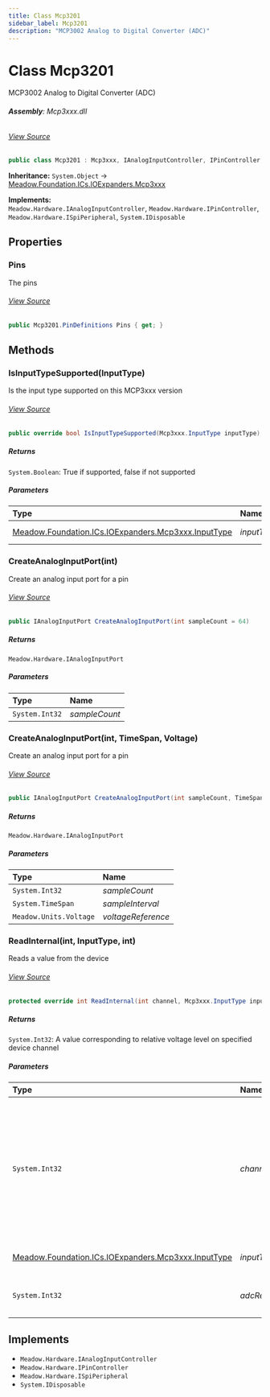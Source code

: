 ```yaml
---
title: Class Mcp3201
sidebar_label: Mcp3201
description: "MCP3002 Analog to Digital Converter (ADC)"
---
```

# Class Mcp3201
MCP3002 Analog to Digital Converter (ADC)

###### **Assembly**: Mcp3xxx.dll
###### [View Source](https://github.com/WildernessLabs/Meadow.Foundation.git/blob/develop/Source/Meadow.Foundation.Peripherals/ICs.ADCs.Mcp3xxx/Driver/Drivers/Mcp3201.cs#L11)
```csharp title="Declaration"
public class Mcp3201 : Mcp3xxx, IAnalogInputController, IPinController, ISpiPeripheral, IDisposable
```
**Inheritance:** `System.Object` -> [Meadow.Foundation.ICs.IOExpanders.Mcp3xxx](../Meadow.Foundation.ICs.IOExpanders/Mcp3xxx)

**Implements:**  
`Meadow.Hardware.IAnalogInputController`, `Meadow.Hardware.IPinController`, `Meadow.Hardware.ISpiPeripheral`, `System.IDisposable`

## Properties
### Pins
The pins
###### [View Source](https://github.com/WildernessLabs/Meadow.Foundation.git/blob/develop/Source/Meadow.Foundation.Peripherals/ICs.ADCs.Mcp3xxx/Driver/Drivers/Mcp3201.cs#L16)
```csharp title="Declaration"
public Mcp3201.PinDefinitions Pins { get; }
```
## Methods
### IsInputTypeSupported(InputType)
Is the input type supported on this MCP3xxx version
###### [View Source](https://github.com/WildernessLabs/Meadow.Foundation.git/blob/develop/Source/Meadow.Foundation.Peripherals/ICs.ADCs.Mcp3xxx/Driver/Drivers/Mcp3201.cs#L41)
```csharp title="Declaration"
public override bool IsInputTypeSupported(Mcp3xxx.InputType inputType)
```

##### Returns

`System.Boolean`: True if supported, false if not supported
##### Parameters

| Type | Name | Description |
|:--- |:--- |:--- |
| [Meadow.Foundation.ICs.IOExpanders.Mcp3xxx.InputType](../Meadow.Foundation.ICs.IOExpanders/Mcp3xxx.InputType) | *inputType* | The input type |

### CreateAnalogInputPort(int)
Create an analog input port for a pin
###### [View Source](https://github.com/WildernessLabs/Meadow.Foundation.git/blob/develop/Source/Meadow.Foundation.Peripherals/ICs.ADCs.Mcp3xxx/Driver/Drivers/Mcp3201.cs#L52)
```csharp title="Declaration"
public IAnalogInputPort CreateAnalogInputPort(int sampleCount = 64)
```

##### Returns

`Meadow.Hardware.IAnalogInputPort`

##### Parameters

| Type | Name |
|:--- |:--- |
| `System.Int32` | *sampleCount* |

### CreateAnalogInputPort(int, TimeSpan, Voltage)
Create an analog input port for a pin
###### [View Source](https://github.com/WildernessLabs/Meadow.Foundation.git/blob/develop/Source/Meadow.Foundation.Peripherals/ICs.ADCs.Mcp3xxx/Driver/Drivers/Mcp3201.cs#L60)
```csharp title="Declaration"
public IAnalogInputPort CreateAnalogInputPort(int sampleCount, TimeSpan sampleInterval, Voltage voltageReference)
```

##### Returns

`Meadow.Hardware.IAnalogInputPort`

##### Parameters

| Type | Name |
|:--- |:--- |
| `System.Int32` | *sampleCount* |
| `System.TimeSpan` | *sampleInterval* |
| `Meadow.Units.Voltage` | *voltageReference* |

### ReadInternal(int, InputType, int)
Reads a value from the device
###### [View Source](https://github.com/WildernessLabs/Meadow.Foundation.git/blob/develop/Source/Meadow.Foundation.Peripherals/ICs.ADCs.Mcp3xxx/Driver/Drivers/Mcp3201.cs#L74)
```csharp title="Declaration"
protected override int ReadInternal(int channel, Mcp3xxx.InputType inputType, int adcResolutionBits)
```

##### Returns

`System.Int32`: A value corresponding to relative voltage level on specified device channel
##### Parameters

| Type | Name | Description |
|:--- |:--- |:--- |
| `System.Int32` | *channel* | Channel to read - for differential inputs this represents a channel pair (valid values: 0 - channelcount - 1 or 0 - channelcount / 2 - 1  with differential inputs) |
| [Meadow.Foundation.ICs.IOExpanders.Mcp3xxx.InputType](../Meadow.Foundation.ICs.IOExpanders/Mcp3xxx.InputType) | *inputType* | The type of input channel to read |
| `System.Int32` | *adcResolutionBits* | The number of bits in the returned value |


## Implements

* `Meadow.Hardware.IAnalogInputController`
* `Meadow.Hardware.IPinController`
* `Meadow.Hardware.ISpiPeripheral`
* `System.IDisposable`
